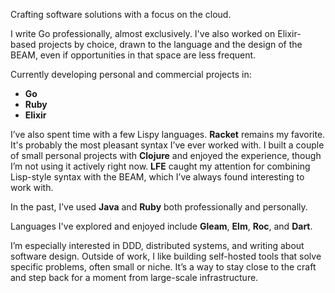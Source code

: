 Crafting software solutions with a focus on the cloud.

I write Go professionally, almost exclusively. I've also worked on Elixir-based projects by choice, drawn to the language and the design of the BEAM, even if opportunities in that space are less frequent.

Currently developing personal and commercial projects in:  
- **Go**  
- **Ruby**  
- **Elixir**

I’ve also spent time with a few Lispy languages. **Racket** remains my favorite. It's probably the most pleasant syntax I’ve ever worked with. I built a couple of small personal projects with **Clojure** and enjoyed the experience, though I’m not using it actively right now. **LFE** caught my attention for combining Lisp-style syntax with the BEAM, which I’ve always found interesting to work with.

In the past, I’ve used **Java** and **Ruby** both professionally and personally.

Languages I've explored and enjoyed include **Gleam**, **Elm**, **Roc**, and **Dart**.

I’m especially interested in DDD, distributed systems, and writing about software design. Outside of work, I like building self-hosted tools that solve specific problems, often small or niche. It’s a way to stay close to the craft and step back for a moment from large-scale infrastructure.
